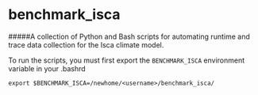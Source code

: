 # benchmark_isca
#####A collection of Python and Bash scripts for automating runtime and trace data collection for the Isca climate model.

To run the scripts, you must first export the `BENCHMARK_ISCA` environment variable in your .bashrd

```
export $BENCHMARK_ISCA=/newhome/<username>/benchmark_isca/
```